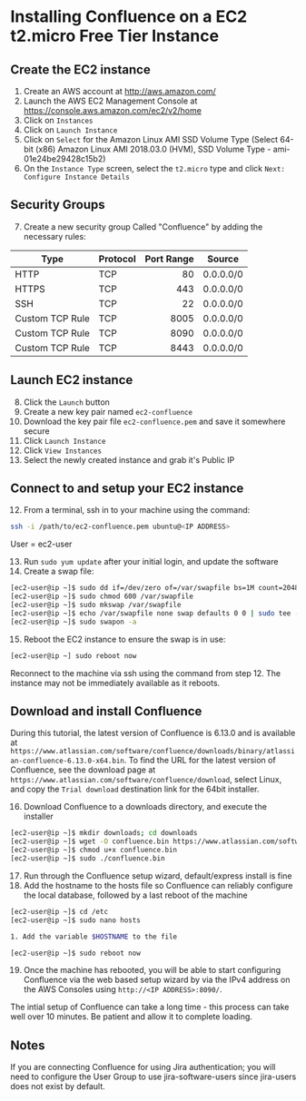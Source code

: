# Installing Confluence on a EC2 t2.micro Free Tier Instance

## Create the EC2 instance

1. Create an AWS account at http://aws.amazon.com/
1. Launch the AWS EC2 Management Console at https://console.aws.amazon.com/ec2/v2/home
1. Click on `Instances`
1. Click on `Launch Instance`
1. Click on `Select` for the Amazon Linux AMI SSD Volume Type (Select
64-bit (x86) Amazon Linux AMI 2018.03.0 (HVM), SSD Volume Type - ami-01e24be29428c15b2)
1. On the `Instance Type` screen, select the `t2.micro` type and click `Next: Configure Instance Details`

## Security Groups

7. Create a new security group Called "Confluence" by adding the necessary rules:

| Type            | Protocol | Port Range  | Source    |
| --------------- | -------- | -----------:| --------- |
| HTTP            | TCP      | 80          | 0.0.0.0/0 |
| HTTPS           | TCP      | 443         | 0.0.0.0/0 |
| SSH             | TCP      | 22          | 0.0.0.0/0 |
| Custom TCP Rule | TCP      | 8005        | 0.0.0.0/0 |
| Custom TCP Rule | TCP      | 8090        | 0.0.0.0/0 |
| Custom TCP Rule | TCP      | 8443        | 0.0.0.0/0 |

## Launch EC2 instance

8. Click the `Launch` button
1. Create a new key pair named `ec2-confluence`
1. Download the key pair file `ec2-confluence.pem` and save it somewhere secure
1. Click `Launch Instance`
1. Click `View Instances`
1. Select the newly created instance and grab it's Public IP

## Connect to and setup your EC2 instance

12. From a terminal, ssh in to your machine using the command: 

```sh
ssh -i /path/to/ec2-confluence.pem ubuntu@<IP ADDRESS>
```

User = ec2-user

13. Run `sudo yum update` after your initial login, and update the software
1. Create a swap file:

```sh
[ec2-user@ip ~]$ sudo dd if=/dev/zero of=/var/swapfile bs=1M count=2048
[ec2-user@ip ~]$ sudo chmod 600 /var/swapfile
[ec2-user@ip ~]$ sudo mkswap /var/swapfile
[ec2-user@ip ~]$ echo /var/swapfile none swap defaults 0 0 | sudo tee -a /etc/fstab
[ec2-user@ip ~]$ sudo swapon -a
```

15. Reboot the EC2 instance to ensure the swap is in use:

```sh
[ec2-user@ip ~] sudo reboot now
```

Reconnect to the machine via ssh using the command from step 12. The instance may not be immediately available as it reboots.

## Download and install Confluence

During this tutorial, the latest version of Confluence is 6.13.0 and is available at `https://www.atlassian.com/software/confluence/downloads/binary/atlassian-confluence-6.13.0-x64.bin`. To find the URL for the latest version of Confluence, see the download page at `https://www.atlassian.com/software/confluence/download`, select Linux, and copy the `Trial download` destination link for the 64bit installer.

16. Download Confluence to a downloads directory, and execute the installer

```sh
[ec2-user@ip ~]$ mkdir downloads; cd downloads
[ec2-user@ip ~]$ wget -O confluence.bin https://www.atlassian.com/software/confluence/downloads/binary/atlassian-confluence-6.13.0-x64.bin
[ec2-user@ip ~]$ chmod u+x confluence.bin
[ec2-user@ip ~]$ sudo ./confluence.bin
```

17. Run through the Confluence setup wizard, default/express install is fine
1. Add the hostname to the hosts file so Confluence can reliably configure the local database, followed by a last reboot of the machine

```sh
[ec2-user@ip ~]$ cd /etc
[ec2-user@ip ~]$ sudo nano hosts

1. Add the variable $HOSTNAME to the file

[ec2-user@ip ~]$ sudo reboot now
```

19. Once the machine has rebooted, you will be able to start configuring Confluence via the web based setup wizard by via the IPv4 address on  the AWS Consoles using `http://<IP ADDRESS>:8090/`.

The intial setup of Confluence can take a long time - this process can take well over 10 minutes. Be patient and allow it to complete loading.

## Notes

If you are connecting Confluence for using Jira authentication; you will need to configure the User Group to use jira-software-users since jira-users does not exist by default.
